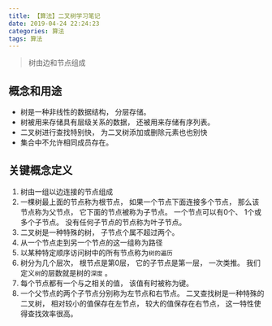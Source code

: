 ```yaml
---
title: 【算法】二叉树学习笔记
date: 2019-04-24 22:24:23
categories: 算法
tags: 算法
---
```


> 树由边和节点组成


## 概念和用途
* 树是一种非线性的数据结构， 分层存储。
* 树被用来存储具有层级关系的数据， 还被用来存储有序列表。
* 二叉树进行查找特别快， 为二叉树添加或删除元素也也别快
* 集合中不允许相同成员存在。

## 关键概念定义
1. 树由一组以边连接的节点组成
2. 一棵树最上面的节点称为根节点， 如果一个节点下面连接多个节点， 那么该节点称为父节点，  它下面的节点被称为子节点。 一个节点可以有0个、 1个或多个子节点。 没有任何子节点的节点称为叶子节点。
3. 二叉树是一种特殊的树， 子节点个属不超过两个。
4. 从一个节点走到另一个节点的这一组称为路径
5. 以某种特定顺序访问树中的所有节点称为`树的遍历`
6. 树分为几个层次， 根节点是第0层， 它的子节点是第一层， 一次类推。 我们定义`树`的层数就是树的`深度` 。
7. 每个节点都有一个与之相关的值， 该值有时被称为键。
8. 一个父节点的两个子节点分别称为左节点和右节点。 二叉查找树是一种特殊的二叉树， 相对较小的值保存在左节点， 较大的值保存在右节点， 这一特性使得查找效率很高。











